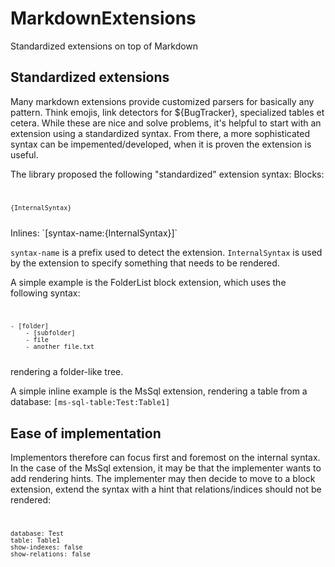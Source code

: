 ﻿# MarkdownExtensions
Standardized extensions on top of Markdown

## Standardized extensions
Many markdown extensions provide customized parsers for basically any pattern. Think emojis, link detectors for ${BugTracker}, specialized tables et cetera. While these are nice and solve problems, it's helpful to start with an extension using a standardized syntax. From there, a more sophisticated syntax can be impemented/developed, when it is proven the extension is useful.

The library proposed the following "standardized" extension syntax:
Blocks:
<code>
```syntax-name
{InternalSyntax}
```
</code>
Inlines:
`[syntax-name:{InternalSyntax}]`

`syntax-name` is a prefix used to detect the extension. `InternalSyntax` is used by the extension to specify something that needs to be rendered.

A simple example is the FolderList block extension, which uses the following syntax:
<code>
```
- [folder]
	- [subfolder]
	- file
	- another_file.txt
```
</code>
rendering a folder-like tree. 

A simple inline example is the MsSql extension, rendering a table from a database:
`[ms-sql-table:Test:Table1]`

## Ease of implementation
Implementors therefore can focus first and foremost on the internal syntax. In the case of the MsSql extension, it may be that the implementer wants to add rendering hints. The implementer may then decide to move to a block extension, extend the syntax with a hint that relations/indices should not be rendered:
<code>
```ms-sql-table
database: Test
table: Table1
show-indexes: false
show-relations: false
```
